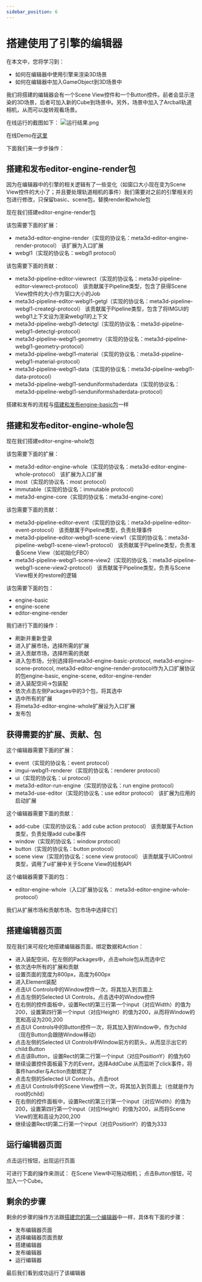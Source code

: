 ```yaml
---
sidebar_position: 6
---
```


# 搭建使用了引擎的编辑器

在本文中，您将学习到：

- 如何在编辑器中使用引擎来渲染3D场景
- 如何在编辑器中加入GameObject到3D场景中

我们将搭建的编辑器会有一个Scene View控件和一个Button控件。前者会显示渲染的3D场景，后者可加入新的Cube到场景中。另外，场景中加入了Arcball轨道相机，从而可以旋转观看场景。

在线运行的截图如下：
![运行结果.png](/img/搭建使用了引擎的编辑器/运行结果.png)

在线Demo在[这里](https://meta3d-platform-production.4everland.app/EnterApp?account=0xf63e1991a343814ede505d7cfc368615eae75307&appName=%E7%BC%96%E8%BE%91%E5%99%A8demo1)

下面我们来一步步操作：
## 搭建和发布editor-engine-render包

因为在编辑器中的引擎的相关逻辑有了一些变化（如窗口大小现在变为Scene View控件的大小了；并且要处理轨道相机的事件）我们需要对之前的引擎相关的包进行修改，只保留basic、scene包，替换render和whole包

现在我们搭建editor-engine-render包

该包需要下面的扩展：
- meta3d-editor-engine-render（实现的协议名：meta3d-editor-engine-render-protocol）
该扩展为入口扩展
- webgl1（实现的协议名：webgl1 protocol）

该包需要下面的贡献：
- meta3d-pipeline-editor-viewrect（实现的协议名：meta3d-pipeline-editor-viewrect-protocol）
该贡献属于Pipeline类型，包含了获得Scene View控件的大小作为窗口大小的Job
- meta3d-pipeline-editor-webgl1-getgl（实现的协议名：meta3d-pipeline-webgl1-creategl-protocol）
该贡献属于Pipeline类型，包含了将IMGUI的webgl1上下文设为渲染webgl1的上下文
- meta3d-pipeline-webgl1-detectgl（实现的协议名：meta3d-pipeline-webgl1-detectgl-protocol）
- meta3d-pipeline-webgl1-geometry（实现的协议名：meta3d-pipeline-webgl1-geometry-protocol）
- meta3d-pipeline-webgl1-material（实现的协议名：meta3d-pipeline-webgl1-material-protocol）
- meta3d-pipeline-webgl1-data（实现的协议名：meta3d-pipeline-webgl1-data-protocol）
- meta3d-pipeline-webgl1-senduniformshaderdata（实现的协议名：meta3d-pipeline-webgl1-senduniformshaderdata-protocol）


搭建和发布的流程与[搭建和发布engine-basic包](搭建您的第一个引擎#搭建和发布engine-basic包)一样



## 搭建和发布editor-engine-whole包

现在我们搭建editor-engine-whole包

该包需要下面的扩展：
- meta3d-editor-engine-whole（实现的协议名：meta3d-editor-engine-whole-protocol）
该扩展为入口扩展
- most（实现的协议名：most protocol）
- immutable（实现的协议名：immutable protocol）
- meta3d-engine-core（实现的协议名：meta3d-engine-core）

该包需要下面的贡献：
- meta3d-pipeline-editor-event（实现的协议名：meta3d-pipeline-editor-event-protocol）
该贡献属于Pipeline类型，负责处理事件
- meta3d-pipeline-editor-webgl1-scene-view1（实现的协议名：meta3d-pipeline-webgl1-scene-view1-protocol）
该贡献属于Pipeline类型，负责准备Scene View（如初始化FBO）
- meta3d-pipeline-webgl1-scene-view2（实现的协议名：meta3d-pipeline-webgl1-scene-view2-protocol）
该贡献属于Pipeline类型，负责与Scene View相关的restore的逻辑


该包需要下面的包：
- engine-basic
- engine-scene
- editor-engine-render


我们进行下面的操作：
- 刷新并重新登录
- 进入扩展市场，选择所需的扩展
- 进入贡献市场，选择所需的贡献
- 进入包市场，分别选择将meta3d-engine-basic-protocol, meta3d-engine-scene-protocol, meta3d-editor-engine-render-protocol作为入口扩展协议的包engine-basic, engine-scene, editor-engine-render
- 进入装配空间->包装配
- 依次点击左侧Packages中的3个包，将其选中
- 选中所有的扩展
- 将meta3d-editor-engine-whole扩展设为入口扩展
- 发布包



## 获得需要的扩展、贡献、包

这个编辑器需要下面的扩展：
- event（实现的协议名：event protocol）
- imgui-webgl1-renderer（实现的协议名：renderer protocol）
- ui（实现的协议名：ui protocol）
- meta3d-editor-run-engine（实现的协议名：run engine protocol）
- meta3d-use-editor（实现的协议名：use editor protocol）
该扩展为应用的启动扩展

这个编辑器需要下面的贡献：
- add-cube（实现的协议名：add cube action protocol）
该贡献属于Action类型，负责处理add cube事件
- window（实现的协议名：window protocol）
- button（实现的协议名：button protocol）
- scene view（实现的协议名：scene view protocol）
该贡献属于UIControl类型，调用了ui扩展中关于Scene View的绘制API

这个编辑器需要下面的包：
- editor-engine-whole（入口扩展协议名：
meta3d-editor-engine-whole-protocol）


我们从扩展市场和贡献市场、包市场中选择它们





## 搭建编辑器页面

现在我们来可视化地搭建编辑器页面，绑定数据和Action：
- 进入装配空间，在左侧的Packages中，点击whole包从而选中它
- 依次选中所有的扩展和贡献
- 设置页面的宽度为800px，高度为600px
- 进入Element装配
- 点击UI Controls中的Window控件一次，将其加入到页面上
- 点击左侧的Selected UI Controls，点击选中的Window控件
- 在右侧的控件面板中，设置Rect的第三行第一个input（对应Width）的值为200，设置第四行第一个input（对应Height）的值为200，从而将Window的宽和高设为200,200
- 点击UI Controls中的Button控件一次，将其加入到Window中，作为child（现在Button会跟随Window移动）
- 点击左侧的Selected UI Controls中Window前方的箭头，从而显示出它的child:Button
- 点击该Button，设置Rect的第二行第一个input（对应PositionY）的值为60
- 继续设置控件面板最下方的Event，选择AddCube
从而监听了click事件，将事件handler与Action贡献绑定了
- 点击左侧的Selected UI Controls，点击root
- 点击UI Controls中的Scene View控件一次，将其加入到页面上（也就是作为root的child）
- 在右侧的控件面板中，设置Rect的第三行第一个input（对应Width）的值为200，设置第四行第一个input（对应Height）的值为200，从而将Scene View的宽和高设为200,200
- 继续设置Rect的第二行第一个input（对应PositionY）的值为333




## 运行编辑器页面

点击运行按钮，出现运行页面

可进行下面的操作来测试：
在Scene View中可拖动相机；
点击Button按钮，可加入一个Cube。


## 剩余的步骤

剩余的步骤的操作方法跟[搭建您的第一个编辑器](搭建您的第一个编辑器)中一样，具体有下面的步骤：
- 发布编辑器页面
- 选择编辑器页面贡献
- 搭建编辑器
- 发布编辑器
- 运行编辑器

最后我们看到成功运行了该编辑器